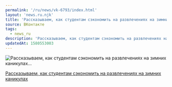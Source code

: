 ```yaml
---
permalink: '/ru/news/vk-6793/index.html'
layout: 'news.ru.njk'
title: 'Рассказываем, как студентам сэкономить на развлечениях на зимних каникулах'
source: ВКонтакте
tags:
  - news_ru
description: 'Рассказываем, как студентам сэкономить на развлечениях на зимних каникулах…'
updatedAt: 1580553003
---
```

![Рассказываем, как студентам сэкономить на развлечениях на зимних каникулах…](https://sun9-19.userapi.com/impg/Zdb6YHA_kd07NZDxJa_o06gNtu8oF9Zu4LKcbg/SVlZyKTI2oc.jpg?size=960x639&quality=96&proxy=1&sign=87e1ddb1a68d79f178bbaf78a67ab360&c_uniq_tag=dNdX_p5yzRkOsrgOtVnKCG-Km5sj9tmMA7jtgoMgao0&type=album)

[Рассказываем, как студентам сэкономить на развлечениях на зимних каникулах](https://m.vk.com/@physvsu-kak-ekonomit-na-razvlecheniyah)
